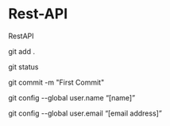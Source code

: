 # Rest-API
RestAPI 


git add .

git status

git commit -m "First Commit"

git config --global user.name “[name]”

git config --global user.email “[email address]”

